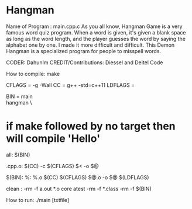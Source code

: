 # Hangman
Name of Program : main.cpp.c
As you all know, Hangman Game is a very famous word quiz program. When a word is given, it's given a blank space as long as the word length, 
and the player guesses the word by saying the alphabet one by one. I made it more difficult and difficult. 
This Demon Hangman is a specialized program for people to misspell words.


CODER: DahunIm
CREDIT/Contributions: Diessel and Deitel Code

How to compile: 
make

CFLAGS = -g -Wall
CC = g++ -std=c++11
LDFLAGS =

BIN =    main \
  hangman \


# if make followed by no target then will compile 'Hello'
all: $(BIN) 

.cpp.o:
	$(CC) -c $(CFLAGS) $< -o $@ 

$(BIN): %: %.o
	$(CC) $(CFLAGS) $@.o -o $@  $(LDFLAGS)

clean :
	-rm -f a.out *.o core atest
	-rm -f *.class
	-rm -f  $(BIN) 
    
    
How to run: 
    ./main [txtfile]
